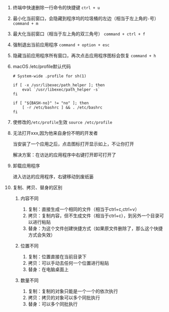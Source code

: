 <!--
 * @Date: 2020-08-19 19:03:29
 * @LastEditors: Lq
 * @LastEditTime: 2021-05-27 10:52:26
 * @FilePath: /learnningNotes/mac/index.md
-->
1. 终端中快速删除一行命令的快捷键
    `ctrl + u`
2. 最小化当前窗口，会隐藏到程序坞的垃圾桶的左边（相当于左上角的`-`号）
    `command + m`
3. 最大化当前窗口（相当于左上角的双三角号）
    `command + ctrl + f`
4. 强制退出当前应用程序
    `command + option + esc`
5. 隐藏当前应用程序所有窗口，再次点击应用程序图标会恢复
    `command + h`
6. macOS /etc/profile默认代码
    ```
    # System-wide .profile for sh(1)
  
    if [ -x /usr/libexec/path_helper ]; then
        eval `/usr/libexec/path_helper -s`
    fi
    
    if [ "${BASH-no}" != "no" ]; then
        [ -r /etc/bashrc ] && . /etc/bashrc
    fi
    ```
7. 使修改的`/etc/profile`生效
    `source /etc/profile`

8. 无法打开xxx,因为他来自身份不明的开发者

    当安装了一个应用之后，点击图标打开显示如上，不让你打开

    解决方案：在访达的应用程序中右键打开即可打开了

9. 卸载应用程序

    进入访达的应用程序，右键移动到废纸篓

10. 复制、拷贝、替身的区别

    1. 内容不同

        1. 复制：直接生成一个相同的文件（相当于ctrl+c,ctrl+v）
        2. 拷贝：复制内容，但不生成文件（相当于ctrl+c），到另外一个目录可以进行粘贴
        3. 替身：为这个文件创建快捷方式（如果原文件删除了，那么这个快捷方式会失效）

    2. 位置不同

        1. 复制：位置直接在当前目录下
        2. 拷贝：可以手动去任何一个位置进行粘贴
        3. 替身：在电脑桌面上

    3. 数量不同

        1. 复制：复制的对象只能是一个一个的依次执行
        2. 拷贝：拷贝的对象可以多个同批执行
        3. 替身：可以多个同批执行

